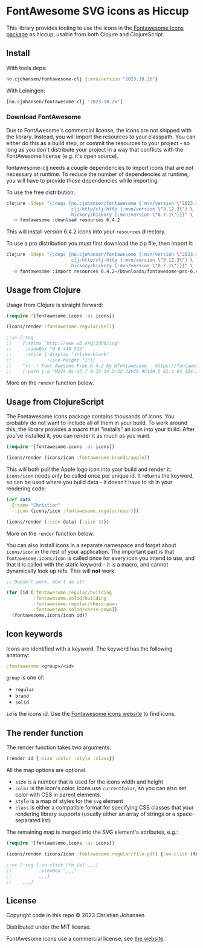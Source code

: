 # FontAwesome SVG icons as Hiccup

This library provides tooling to use the icons in the [Fontawesome Icons
package](https://fontawesome.com/) as hiccup, usable from both Clojure and
ClojureScript.

## Install

With tools.deps:

```clj
no.cjohansen/fontawesome-clj {:mvn/version "2023.10.26"}
```

With Leiningen:

```clj
[no.cjohansen/fontawesome-clj "2023.10.26"]
```

### Download FontAwesome

Due to FontAwesome's commercial license, the icons are not shipped with the
library. Instead, you will import the resources to your classpath. You can
either do this as a build step, or commit the resources to your project - so
long as you don't distribute your project in a way that conflicts with the
FontAwesome license (e.g. it's open source).

fontawesome-clj needs a couple dependencies to import icons that are not
necessary at runtime. To reduce the number of dependencies at runtime, you will
have to provide those dependencies while importing:

To use the free distribution:

```sh
clojure -Sdeps "{:deps {no.cjohansen/fontawesome {:mvn/version \"2023.10.26\"} \
                        clj-http/clj-http {:mvn/version \"3.12.3\"} \
                        hickory/hickory {:mvn/version \"0.7.1\"}}}" \
  -m fontawesome :download resources 6.4.2
```

This will install version 6.4.2 icons into your `resources` directory.

To use a pro distribution you must first download the zip file, then import it:

```sh
clojure -Sdeps "{:deps {no.cjohansen/fontawesome {:mvn/version \"2023.10.26\"} \
                        clj-http/clj-http {:mvn/version \"3.12.3\"} \
                        hickory/hickory {:mvn/version \"0.7.1\"}}}" \
  -m fontawesome :import resources 6.4.2~/Downloads/fontawesome-pro-6.4.2-desktop.zip
```

## Usage from Clojure

Usage from Clojure is straight forward:

```clj
(require '[fontawesome.icons :as icons])

(icons/render :fontawesome.regular/bell)

;;=> [:svg
;;    {:xmlns "http://www.w3.org/2000/svg"
;;     :viewBox "0 0 448 512"
;;     :style {:display "inline-block"
;;             :line-height "1"}}
;;    "<!--! Font Awesome Free 6.4.2 by @fontawesome - https://fontawesome.com License - https://fontawesome.com/license/free (Icons: CC BY 4.0, Fonts: SIL OFL 1.1, Code: MIT License) Copyright 2023 Fonticons, Inc. -->"
;;    [:path {:d "M224 0c-17.7 0-32 14.3-32 32V49.9C119.5 61.4 64 124.2 64 200v33.4c0 ..."}]]
```

More on the `render` function below.

## Usage from ClojureScript

The Fontawesome icons package contains thousands of icons. You probably do not
want to include all of them in your build. To work around this, the library
provides a macro that "installs" an icon into your build. After you've installed
it, you can render it as much as you want.

```clj
(require '[fontawesome.icons :as icons])

(icons/render (icons/icon :fontawesome.brands/apple))
```

This will both pull the Apple logo icon into your build and render it.
`icons/icon` needs only be called once per unique id. It returns the keyword, so
can be used where you build data - it doesn't have to sit in your rendering
code:

```clj
(def data
  {:name "Christian"
   :icon (icons/icon :fontawesome.regular/user)})

(icons/render (:icon data) {:size 32})
```

More on the `render` function below.

You can also install icons in a separate namespace and forget about `icons/icon`
in the rest of your application. The important part is that
`fontawesome.icons/icon` is called once for every icon you intend to use, and
that it is called with the static keyword - it is a macro, and cannot
dynamically look up refs. This will **not** work:

```clj
;; Doesn't work, don't do it!

(for [id [:fontawesome.regular/building
          :fontawesome.solid/building
          :fontawesome.regular/chess-pawn
          :fontawesome.solid/chess-pawn]]
  (fontawesome.icons/icon id))
```

## Icon keywords

Icons are identified with a keyword. The keyword has the following anatomy:

```clj
:fontawesome.<group>/<id>
```

`group` is one of:

- `regular`
- `brand`
- `solid`

`id` is the icons id. Use the [Fontawesome icons
website](https://fontawesome.com/icons/) to find icons.

## The render function

The render function takes two arguments:

```clj
(render id {:size :color :style :class})
```

All the map options are optional.

- `size` is a number that is used for the icons width and height
- `color` is the icon's color. Icons use `currentColor`, so you can also set
  color with CSS in parent elements.
- `style` is a map of styles for the `svg` element
- `class` is either a compatible format for specifying CSS classes that your
  rendering library supports (usually either an array of strings or a
  space-separated list)

The remaining map is merged into the SVG element's attributes, e.g.:

```clj
(require '[fontawesome.icons :as icons])

(icons/render (icons/icon :fontawesome.regular/file-pdf) {:on-click (fn [e] ,,,)})

;;=> [:svg {:on-click (fn [e] ,,,)
;;          :viewBox ",,,"
;;          ,,,}
;;    ,,,]
```

## License

Copyright code in this repo © 2023 Christian Johansen

Distributed under the MIT license.

FontAwesome icons use a commercial license, see [the
website](https://fontawesome.com/).
